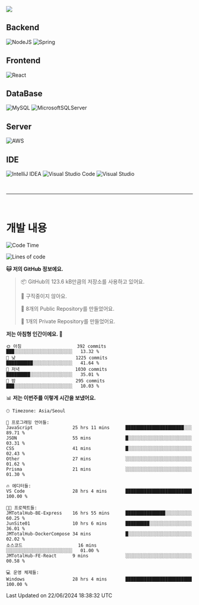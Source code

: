 <img src="https://capsule-render.vercel.app/api?type=waving&color=364765&height=300&section=header&text=Welcome&fontSize=90" />

## Backend
![NodeJS](https://img.shields.io/badge/node.js-6DA55F?style=for-the-badge&logo=node.js&logoColor=white)
![Spring](https://img.shields.io/badge/spring-%236DB33F.svg?style=for-the-badge&logo=spring&logoColor=white)

## Frontend
![React](https://img.shields.io/badge/react-%2320232a.svg?style=for-the-badge&logo=react&logoColor=%2361DAFB)

## DataBase
![MySQL](https://img.shields.io/badge/mysql-4479A1.svg?style=for-the-badge&logo=mysql&logoColor=white)
![MicrosoftSQLServer](https://img.shields.io/badge/Microsoft%20SQL%20Server-CC2927?style=for-the-badge&logo=microsoft%20sql%20server&logoColor=white)

## Server
![AWS](https://img.shields.io/badge/AWS-%23FF9900.svg?style=for-the-badge&logo=amazon-aws&logoColor=white)


## IDE
![IntelliJ IDEA](https://img.shields.io/badge/IntelliJIDEA-000000.svg?style=for-the-badge&logo=intellij-idea&logoColor=white)
![Visual Studio Code](https://img.shields.io/badge/Visual%20Studio%20Code-0078d7.svg?style=for-the-badge&logo=visual-studio-code&logoColor=white)
![Visual Studio](https://img.shields.io/badge/Visual%20Studio-5C2D91.svg?style=for-the-badge&logo=visual-studio&logoColor=white)

<br>

---

<br>

# 개발 내용

<!--START_SECTION:waka-->
![Code Time](http://img.shields.io/badge/Code%20Time-455%20hrs%2039%20mins-blue)

![Lines of code](https://img.shields.io/badge/%EC%A0%80%EB%8A%94%20%EC%97%AC%ED%83%9C%EA%B9%8C%EC%A7%80%20-822.1%20thousand%20%EC%A4%84%EC%9D%98%20%EC%BD%94%EB%93%9C%EB%A5%BC%20%EC%9E%91%EC%84%B1%ED%96%88%EC%96%B4%EC%9A%94.-blue)

**🐱 저의 GitHub 정보에요.** 

> 📦 GitHub의 123.6 kB만큼의 저장소를 사용하고 있어요. 
 > 
> 🚫 구직중이지 않아요.
 > 
> 📜 8개의 Public Repository를 만들었어요. 
 > 
> 🔑 1개의 Private Repository를 만들었어요. 
 > 
**저는 아침형 인간이에요. 🐤** 

```text
🌞 아침                     392 commits         ███░░░░░░░░░░░░░░░░░░░░░░   13.32 % 
🌆 낮　                     1225 commits        ██████████░░░░░░░░░░░░░░░   41.64 % 
🌃 저녁                     1030 commits        █████████░░░░░░░░░░░░░░░░   35.01 % 
🌙 밤　                     295 commits         ███░░░░░░░░░░░░░░░░░░░░░░   10.03 % 
```


📊 **저는 이번주를 이렇게 시간을 보냈어요.** 

```text
🕑︎ Timezone: Asia/Seoul

💬 프로그래밍 언어들: 
JavaScript               25 hrs 11 mins      ██████████████████████░░░   89.71 % 
JSON                     55 mins             █░░░░░░░░░░░░░░░░░░░░░░░░   03.31 % 
CSS                      41 mins             █░░░░░░░░░░░░░░░░░░░░░░░░   02.43 % 
Other                    27 mins             ░░░░░░░░░░░░░░░░░░░░░░░░░   01.62 % 
Prisma                   21 mins             ░░░░░░░░░░░░░░░░░░░░░░░░░   01.30 % 

🔥 에디터들: 
VS Code                  28 hrs 4 mins       █████████████████████████   100.00 % 

🐱‍💻 프로젝트들: 
JMTotalHub-BE-Express    16 hrs 55 mins      ███████████████░░░░░░░░░░   60.25 % 
JunSite01                10 hrs 6 mins       █████████░░░░░░░░░░░░░░░░   36.01 % 
JMTotalHub-DockerCompose 34 mins             █░░░░░░░░░░░░░░░░░░░░░░░░   02.02 % 
소스코드                     16 mins             ░░░░░░░░░░░░░░░░░░░░░░░░░   01.00 % 
JMTotalHub-FE-React      9 mins              ░░░░░░░░░░░░░░░░░░░░░░░░░   00.58 % 

💻 운영 체제들: 
Windows                  28 hrs 4 mins       █████████████████████████   100.00 % 
```


 Last Updated on 22/06/2024 18:38:32 UTC
<!--END_SECTION:waka-->

